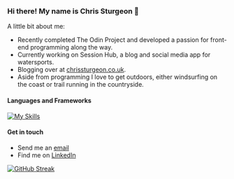 ### Hi there! My name is Chris Sturgeon 👋

A little bit about me: 

- Recently completed The Odin Project and developed a passion for front-end programming along the way.
- Currently working on Session Hub, a blog and social media app for watersports.
- Blogging over at [chrissturgeon.co.uk](https://www.chrissturgeon.co.uk).
- Aside from programming I love to get outdoors, either windsurfing on the coast or trail running in the countryside.

#### Languages and Frameworks #####

[![My Skills](https://skillicons.dev/icons?i=js,html,css,react,mongodb,jest,express)](https://skillicons.dev)

#### Get in touch ####

- Send me an [email](sturgeon.chris@gmail.com)
- Find me on [LinkedIn](https://www.linkedin.com/in/chris-sturgeon-36a74254/)

[![GitHub Streak](https://github-readme-streak-stats.herokuapp.com?user=ChrisSturgeon)](https://git.io/streak-stats)

<!--
**ChrisSturgeon/ChrisSturgeon** is a ✨ _special_ ✨ repository because its `README.md` (this file) appears on your GitHub profile.

Here are some ideas to get you started:

- 🔭 I’m currently working on ...
- 🌱 I’m currently learning ...
- 👯 I’m looking to collaborate on ...
- 🤔 I’m looking for help with ...
- 💬 Ask me about ...
- 📫 How to reach me: ...
- 😄 Pronouns: ...
- ⚡ Fun fact: ...
-->
